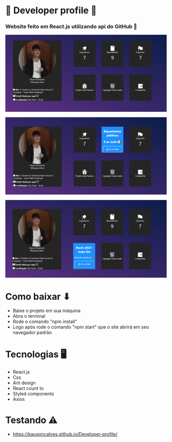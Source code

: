 # 👤 Developer profile 👤

### Website feito em React.js utilizando api do GitHub 📡


![](https://github.com/kaugoncalves/Developer-profile/blob/master/print1.png?raw=true)

![](https://github.com/kaugoncalves/Developer-profile/blob/master/print2.png?raw=true)

![](https://github.com/kaugoncalves/Developer-profile/blob/master/print3.png?raw=true)

# Como baixar ⬇
- Baixe o projeto em sua máquina
- Abra o terminal
- Rode o comando "npm install"
- Logo após rode o comando "npm start" que o site abrirá em seu navegador padrão

# Tecnologias 🖥️
- React.js
- Css
- Ant design 
- React count to
- Styled components
- Axios

# Testando ⚠
- https://kaugoncalves.github.io/Developer-profile/


